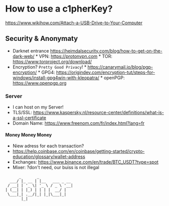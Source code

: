 # How to use a c1pherKey?

https://www.wikihow.com/Attach-a-USB-Drive-to-Your-Computer

## Security & Anonymaty

* Darknet entrance
      https://heimdalsecurity.com/blog/how-to-get-on-the-dark-web/
      * VPN: https://protonvpn.com
      * TOR: https://www.torproject.org/download/
* Encryption? ```Pretty Good Privacy```!
      * https://canarymail.io/blog/pgp-encryption/
      * GPG4: https://origindev.com/encryption-tut/steps-for-windows/install-gpg4win-with-kleopatra/
      * openPGP: https://www.openpgp.org

### Server

* I can host on my Server!
* TLS/SSL: https://www.kaspersky.nl/resource-center/definitions/what-is-a-ssl-certificate
* Domain Name: https://www.freenom.com/fr/index.html?lang=fr

#### Money Money Money

* Niew adress for each transaction?
* https://help.coinbase.com/en/coinbase/getting-started/crypto-education/glossary/wallet-address
* Exchanges: https://www.binance.com/en/trade/BTC_USDT?type=spot
* Mixer: ?don't need, our buiss is not illegal

```
      _       _               
  ___/ |_ __ | |__   ___ _ __ 
 / __| | '_ \| '_ \ / _ \ '__|
| (__| | |_) | | | |  __/ |   
 \___|_| .__/|_| |_|\___|_|   
       |_|                    
```